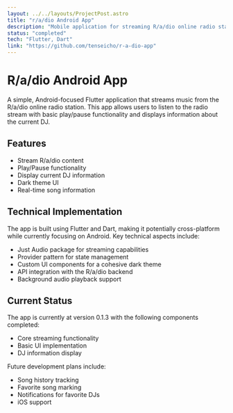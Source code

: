 ```yaml
---
layout: ../../layouts/ProjectPost.astro
title: "r/a/dio Android App"
description: "Mobile application for streaming R/a/dio online radio station"
status: "completed"
tech: "Flutter, Dart"
link: "https://github.com/tenseicho/r-a-dio-app"
---
```


# R/a/dio Android App

A simple, Android-focused Flutter application that streams music from the R/a/dio online radio station. This app allows users to listen to the radio stream with basic play/pause functionality and displays information about the current DJ.

## Features

- Stream R/a/dio content
- Play/Pause functionality
- Display current DJ information
- Dark theme UI
- Real-time song information

## Technical Implementation

The app is built using Flutter and Dart, making it potentially cross-platform while currently focusing on Android. Key technical aspects include:

- Just Audio package for streaming capabilities
- Provider pattern for state management
- Custom UI components for a cohesive dark theme
- API integration with the R/a/dio backend
- Background audio playback support

## Current Status

The app is currently at version 0.1.3 with the following components completed:
- Core streaming functionality
- Basic UI implementation
- DJ information display

Future development plans include:
- Song history tracking
- Favorite song marking
- Notifications for favorite DJs
- iOS support 